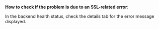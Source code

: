 <properties
	  pageTitle="TSG Content Step: Check if the problem is due to SSL error"
	  description="TSG Content Step: Check if the problem is due to SSL error"
	  service="microsoft.network"
	  resource="applicationGateway"
  	authors="JRMayberry"
	  ms.author="rimayber"
	  displayOrder=""
	  selfHelpType="TSG_Description"
    supportTopicIds=""
    resourceTags=""
    productPesIds=""
    cloudEnvironments="public"
	articleId="a8e7d7f3-30fb-41af-946e-dcca99cc2dcc"
/>

**How to check if the problem is due to an SSL-related error:**

In the backend health status, check the details tab for the error message displayed.
